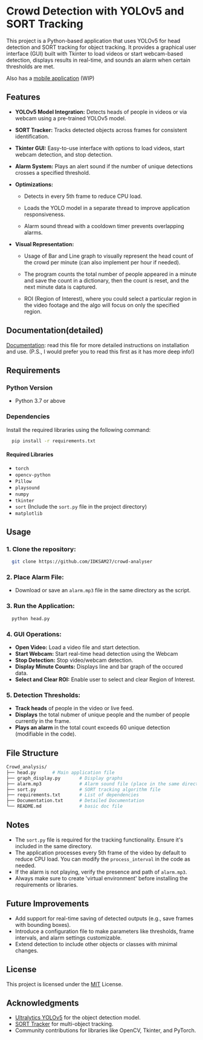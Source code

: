 
# Crowd Detection with YOLOv5 and SORT Tracking

This project is a Python-based application that uses YOLOv5 for head detection and SORT tracking for object tracking. It provides a graphical user interface (GUI) built with Tkinter 
to load videos or start webcam-based detection, displays results in real-time, and sounds an alarm when certain thresholds are met.

Also has a [mobile application]() (WIP)

## Features

* **YOLOv5 Model Integration:** Detects heads of people in videos or via webcam using a pre-trained YOLOv5 model.

* **SORT Tracker:** Tracks detected objects across frames for consistent identification.

* **Tkinter GUI:** Easy-to-use interface with options to load videos, start webcam detection, and stop detection.

* **Alarm System:** Plays an alert sound if the number of unique detections crosses a specified threshold.

* **Optimizations:**
    
    * Detects in every 5th frame to reduce CPU load.

    * Loads the YOLO model in a separate thread to improve application responsiveness.

    * Alarm sound thread with a cooldown timer prevents overlapping alarms.
      
* **Visual Representation:**

    * Usage of Bar and Line graph to visually represent the head count of the crowd per minute (can also implement per hour if needed).
 
    * The program counts the total number of people appeared in a minute and save the count in a dictionary, then the count is reset, and the next minute data is captured.
 
    * ROI (Region of Interest), where you could select a particular region in the video footage and the algo will focus on only the specified region.
    

## Documentation(detailed)

[Documentation](https://github.com/IDKSAM27/Crowd-analyser/blob/main/Documentation.txt): read this file for more detailed instructions on installation and use.
(P.S., I would prefer you to read this first as it has more deep info!)

## Requirements
### Python Version
* Python 3.7 or above
### Dependencies
Install the required libraries using the following command:
```bash
  pip install -r requirements.txt
```
#### Required Libraries
* `torch`
* `opencv-python`
* `Pillow`
* `playsound`
* `numpy`
* `tkinter`
* `sort` (Include the `sort.py` file in the project directory)
* `matplotlib`


## Usage

### 1. Clone the repository:

```bash
  git clone https://github.com/IDKSAM27/crowd-analyser
```

### 2. Place Alarm File:
* Download or save an `alarm.mp3` file in the same directory as the script.

### 3. Run the Application:

```bash
  python head.py
```

### 4. GUI Operations:
* **Open Video:** Load a video file and start detection.
* **Start Webcam:** Start real-time head detection using the Webcam
* **Stop Detection:** Stop video/webcam detection.
* **Display Minute Counts:** Displays line and bar graph of the occured data.
* **Select and Clear ROI:** Enable user to select and clear Region of Interest.

### 5. Detection Thresholds:
* **Track heads** of people in the video or live feed.
* **Displays** the total nubmer of unique people and the number of people currently in the frame.
* **Plays an alarm** in the total count exceeds 60 unique detection (modifiable in the code).




## File Structure

```graphql
Crowd_analysis/
├── head.py      # Main application file
├── graph_display.py       # Display graphs
├── alarm.mp3              # Alarm sound file (place in the same directory)
├── sort.py                # SORT tracking algorithm file
├── requirements.txt       # List of dependencies
├── Documentation.txt      # Detailed Documentation
└── README.md              # basic doc file

```


## Notes

* The `sort.py` file is required for the tracking functionality. Ensure it's included in the same directory.
* The application processes every 5th frame of the video by default to reduce CPU load. You can modify the `process_interval` in the code as needed.
* If the alarm is not playing, verify the presence and path of `alarm.mp3`.
* Always make sure to create 'virtual environment' before installing the requirements or libraries.


## Future Improvements

* Add support for real-time saving of detected outputs (e.g., save frames with bounding boxes).
* Introduce a configuration file to make parameters like thresholds, frame intervals, and alarm settings customizable.
* Extend detection to include other objects or classes with minimal changes.


## License

This project is licensed under the [MIT](https://choosealicense.com/licenses/mit/) License.




## Acknowledgments

* [Ultralytics YOLOv5](https://github.com/ultralytics/yolov5) for the object detection model.
* [SORT Tracker](https://github.com/abewley/sort) for multi-object tracking.
* Community contributions for libraries like OpenCV, Tkinter, and PyTorch.
